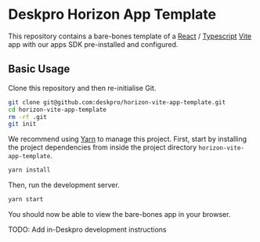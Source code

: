 Deskpro Horizon App Template
===

This repository contains a bare-bones template of a [React](https://reactjs.org/) / [Typescript](https://www.typescriptlang.org/) [Vite](https://vitejs.dev/) app with our apps SDK pre-installed and 
configured.

Basic Usage
---

Clone this repository and then re-initialise Git.

```bash
git clone git@github.com:deskpro/horizon-vite-app-template.git
cd horizon-vite-app-template
rm -rf .git
git init
```

We recommend using [Yarn](https://yarnpkg.com/) to manage this project. First, start by installing the project 
dependencies from inside the project directory `horizon-vite-app-template`.

```bash
yarn install
```

Then, run the development server.

```bash
yarn start
```

You should now be able to view the bare-bones app in your browser.

TODO: Add in-Deskpro development instructions